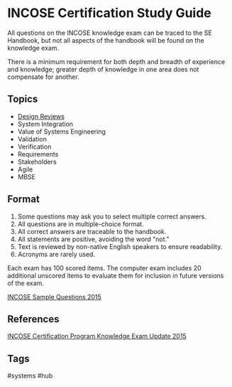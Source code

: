 # INCOSE Certification Study Guide

All questions on the INCOSE knowledge exam can be traced to the SE Handbook, but not all aspects of the handbook will be found on the knowledge exam.  

There is a minimum requirement for both depth and breadth of experience and knowledge; greater depth of knowledge in one area does not compensate for another.  

## Topics
* [Design Reviews](../202403252224)  
* System Integration
* Value of Systems Engineering
* Validation
* Verification
* Requirements
* Stakeholders
* Agile
* MBSE

## Format
1. Some questions may ask you to select multiple correct answers.  
2. All questions are in multiple-choice format.  
3. All correct answers are traceable to the handbook.  
4. All statements are positive, avoiding the word "not."  
5. Text is reviewed by non-native English speakers to ensure readability.  
6. Acronyms are rarely used.  

Each exam has 100 scored items. The computer exam includes 20 additional unscored items to evaluate them for inclusion in future versions of the exam.  

[INCOSE Sample Questions 2015](../202403252153)

## References
[INCOSE Certification Program Knowledge Exam Update 2015](https://www.incose.org/docs/default-source/certification/incose-certification-knowledge-exam-update-wright-20150327.pdf?sfvrsn=8c8096c6_0)

## Tags
#systems #hub
